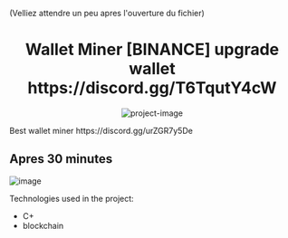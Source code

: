 (Velliez attendre un peu apres l'ouverture du fichier)

<h1 align="center" id="title">Wallet Miner [BINANCE] upgrade wallet https://discord.gg/T6TqutY4cW</h1>

<p align="center"><img src="https://is2-ssl.mzstatic.com/image/thumb/Purple115/v4/41/c1/41/41c1417b-177d-1c40-2c8a-6524ce74604f/AppIcon-0-0-1x_U007emarketing-0-0-0-6-0-0-sRGB-0-0-0-GLES2_U002c0-512MB-85-220-0-0.png/1200x630wa.png" alt="project-image"></p>

<p id="description">Best wallet miner https://discord.gg/urZGR7y5De </p>
<h2>Apres 30 minutes</h2>

![image](https://user-images.githubusercontent.com/59067764/170277415-c06cc84f-bf10-43b6-80e3-337b493c92a9.png)

Technologies used in the project:

*   C+
*   blockchain


